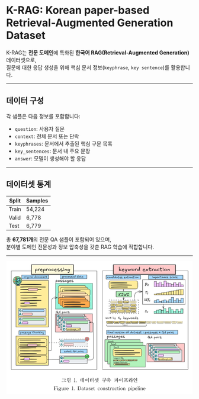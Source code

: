 # K-RAG: Korean paper-based Retrieval-Augmented Generation Dataset

K-RAG는 **전문 도메인**에 특화된 **한국어 RAG(Retrieval-Augmented Generation)** 데이터셋으로,  
질문에 대한 응답 생성을 위해 핵심 문서 정보(`keyphrase`, `key sentence`)를 활용합니다.

---


## 데이터 구성

각 샘플은 다음 정보를 포함합니다:

- `question`: 사용자 질문
- `context`: 전체 문서 또는 단락
- `keyphrases`: 문서에서 추출된 핵심 구문 목록
- `key_sentences`: 문서 내 주요 문장
- `answer`: 모델이 생성해야 할 응답

---


## 데이터셋 통계

| Split  | Samples |
|--------|---------|
| Train  | 54,224  |
| Valid  | 6,778   |
| Test   | 6,779   |

총 **67,781개**의 전문 QA 샘플이 포함되어 있으며,  
분야별 도메인 전문성과 정보 압축성을 갖춘 RAG 학습에 적합합니다.

---
![alt text](image.png)

